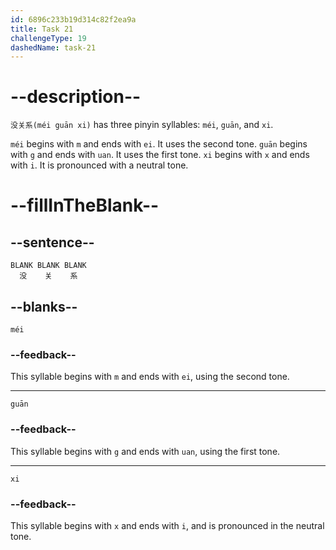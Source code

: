 ```yaml
---
id: 6896c233b19d314c82f2ea9a
title: Task 21
challengeType: 19
dashedName: task-21
---
```


<!-- (Audio) B：没关系 -->

# --description--

`没关系(méi guān xi)` has three pinyin syllables: `méi`, `guān`, and `xi`.

`méi` begins with `m` and ends with `ei`. It uses the second tone. `guān` begins with `g` and ends with `uan`. It uses the first tone. `xi` begins with `x` and ends with `i`. It is pronounced with a neutral tone.

# --fillInTheBlank--

## --sentence--

`BLANK BLANK BLANK`  
`  没    关    系`

## --blanks--

`méi`

### --feedback--

This syllable begins with `m` and ends with `ei`, using the second tone.

---

`guān`

### --feedback--

This syllable begins with `g` and ends with `uan`, using the first tone.

---

`xi`

### --feedback--

This syllable begins with `x` and ends with `i`, and is pronounced in the neutral tone.
